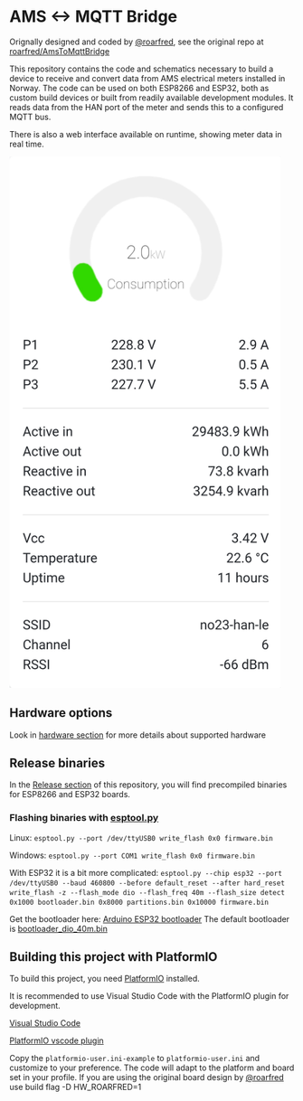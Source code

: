 # AMS <-> MQTT Bridge
Orignally designed and coded by [@roarfred](https://github.com/roarfred), see the original repo at [roarfred/AmsToMqttBridge](https://github.com/roarfred/AmsToMqttBridge)

This repository contains the code and schematics necessary to build a device to receive and convert data from AMS electrical meters installed in Norway. The code can be used on both ESP8266 and ESP32, both as custom build devices or built from readily available development modules. It reads data from the HAN port of the meter and sends this to a configured MQTT bus.

There is also a web interface available on runtime, showing meter data in real time.

<img src="webui.jpg" width="480">

## Hardware options
Look in [hardware section](/hardware) for more details about supported hardware

## Release binaries

In the [Release section](https://github.com/gskjold/AmsToMqttBridge/releases) of this repository, you will find precompiled binaries for ESP8266 and ESP32 boards.


### Flashing binaries with [esptool.py](https://github.com/espressif/esptool)

Linux:
```esptool.py --port /dev/ttyUSB0 write_flash 0x0 firmware.bin```

Windows:
```esptool.py --port COM1 write_flash 0x0 firmware.bin```

With ESP32 it is a bit more complicated:
```esptool.py --chip esp32 --port /dev/ttyUSB0 --baud 460800 --before default_reset --after hard_reset write_flash -z --flash_mode dio --flash_freq 40m --flash_size detect 0x1000 bootloader.bin 0x8000 partitions.bin 0x10000 firmware.bin```

Get the bootloader here: [Arduino ESP32 bootloader](https://github.com/espressif/arduino-esp32/tree/master/tools/sdk/bin) The default bootloader is [bootloader_dio_40m.bin](https://github.com/espressif/arduino-esp32/raw/master/tools/sdk/bin/bootloader_dio_40m.bin)


## Building this project with PlatformIO
To build this project, you need [PlatformIO](https://platformio.org/) installed.

It is recommended to use Visual Studio Code with the PlatformIO plugin for development.

[Visual Studio Code](https://code.visualstudio.com/download)

[PlatformIO vscode plugin](https://platformio.org/install/ide?install=vscode)

Copy the ```platformio-user.ini-example``` to ```platformio-user.ini``` and customize to your preference. The code will adapt to the platform and board set in your profile. If you are using the original board design by [@roarfred](https://github.com/roarfred) use build flag -D HW_ROARFRED=1